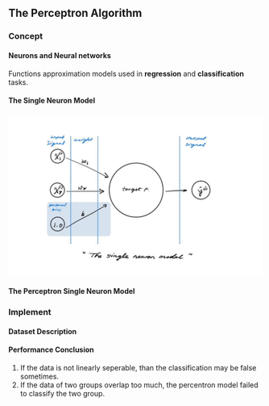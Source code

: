 ## **The Perceptron Algorithm**

### **Concept**

#### **Neurons and Neural networks**
Functions approximation models used in **regression** and **classification** tasks.

#### **The Single Neuron Model**
[<img align="center" src="A_single_neuron_model.jpg" width="700"  />](A_single_neuron_model.jpg)

#### **The Perceptron Single Neuron Model**

### **Implement**

#### **Dataset Description**

#### **Performance Conclusion**

1. If the data is not linearly seperable, than the classification may be false sometimes.
2. If the data of two groups overlap too much, the percentron model failed to classify the two group.

